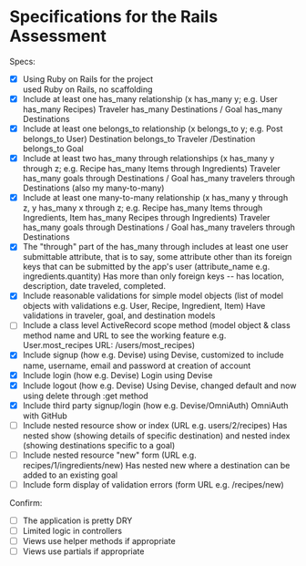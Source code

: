 # Specifications for the Rails Assessment

Specs:
- [x] Using Ruby on Rails for the project  
    used Ruby on Rails, no scaffolding
- [x] Include at least one has_many relationship (x has_many y; e.g. User has_many Recipes) 
    Traveler has_many Destinations  / Goal has_many Destinations
- [x] Include at least one belongs_to relationship (x belongs_to y; e.g. Post belongs_to User)
    Destination belongs_to Traveler /Destination belongs_to Goal
- [x] Include at least two has_many through relationships (x has_many y through z; e.g. Recipe has_many Items through Ingredients)
    Traveler has_many goals through Destinations / Goal has_many travelers through Destinations (also my many-to-many)
- [x] Include at least one many-to-many relationship (x has_many y through z, y has_many x through z; e.g. Recipe has_many Items through Ingredients, Item has_many Recipes through Ingredients)
    Traveler has_many goals through Destinations / Goal has_many travelers through Destinations
- [x] The "through" part of the has_many through includes at least one user submittable attribute, that is to say, some attribute other than its foreign keys that can be submitted by the app's user (attribute_name e.g. ingredients.quantity)
    Has more than only foreign keys --  has location, description, date traveled, completed.
- [x] Include reasonable validations for simple model objects (list of model objects with validations e.g. User, Recipe, Ingredient, Item)
    Have validations in traveler, goal, and destination models
- [ ] Include a class level ActiveRecord scope method (model object & class method name and URL to see the working feature e.g. User.most_recipes URL: /users/most_recipes)
- [x] Include signup (how e.g. Devise)
    using Devise, customized to include name, username, email and password at creation of account
- [x] Include login (how e.g. Devise)
    Login using Devise
- [x] Include logout (how e.g. Devise)
    Using Devise, changed default and now using delete through :get method
- [x] Include third party signup/login (how e.g. Devise/OmniAuth)
    OmniAuth with GitHub
- [ ] Include nested resource show or index (URL e.g. users/2/recipes)
    Has nested show (showing details of specific destination) and nested index (showing destinations specific to a goal)
- [ ] Include nested resource "new" form (URL e.g. recipes/1/ingredients/new)
    Has nested new where a destination can be added to an existing goal
- [ ] Include form display of validation errors (form URL e.g. /recipes/new)

Confirm:
- [ ] The application is pretty DRY
- [ ] Limited logic in controllers
- [ ] Views use helper methods if appropriate
- [ ] Views use partials if appropriate
